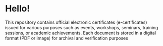 # Hello!
This repository contains official electronic certificates (e-certificates) issued for various purposes such as events, workshops, seminars, training sessions, or academic achievements. Each document is stored in a digital format (PDF or image) for archival and verification purposes
